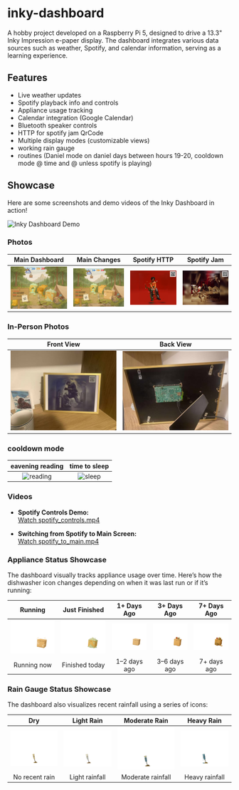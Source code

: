 # inky-dashboard
A hobby project developed on a Raspberry Pi 5, designed to drive a 13.3" Inky Impression e-paper display. The dashboard integrates various data sources such as weather, Spotify, and calendar information, serving as a learning experience.


## Features

- Live weather updates
- Spotify playback info and controls
- Appliance usage tracking
- Calendar integration (Google Calendar)
- Bluetooth speaker controls
- HTTP for spotify jam QrCode
- Multiple display modes (customizable views)
- working rain gauge
- routines (Daniel mode on daniel days between hours 19-20, cooldown mode @ time and @ unless spotify is playing)


## Showcase

Here are some screenshots and demo videos of the Inky Dashboard in action!

![Inky Dashboard Demo](images/ezgif.com-optimize.gif)

### Photos

| Main Dashboard | Main Changes | Spotify HTTP | Spotify Jam |
|:--------------:|:-----------:|:------------:|:-----------:|
| ![Main Dashboard](images/main(1).png) | ![Main Changes](images/main_changes(2).png) | ![Spotify HTTP](images/spotify_http(1).png) | ![Spotify Jam](images/spotify_jam(2).png) |

### In-Person Photos

| Front View | Back View |
|:----------:|:---------:|
| ![In Person](images/in_person.jpg) | ![Back](images/back.jpg) |

### cooldown mode

| eavening reading | time to sleep |
|:----------:|:---------:|
| ![reading](images/IMG_6964.jpg) | ![sleep](images/IMG_6966.jpg) |

### Videos

- **Spotify Controls Demo:**  
  [Watch spotify_controls.mp4](images/spotify_controls.mp4)

- **Switching from Spotify to Main Screen:**  
  [Watch spotify_to_main.mp4](images/spotify_to_main.mp4)

### Appliance Status Showcase

The dashboard visually tracks appliance usage over time. Here’s how the dishwasher icon changes depending on when it was last run or if it’s running:

| Running | Just Finished | 1+ Days Ago | 3+ Days Ago | 7+ Days Ago |
|:-------:|:-------------:|:-----------:|:-----------:|:-----------:|
| ![Running](inky-3/inky-dashboard/assets/appliances/dishwasher_2.png) | ![Just Finished](inky-3/inky-dashboard/assets/appliances/dishwasher_1.png) | ![1+ Days](inky-3/inky-dashboard/assets/appliances/dishwasher_3.png) | ![3+ Days](inky-3/inky-dashboard/assets/appliances/dishwasher_4.png) | ![7+ Days](inky-3/inky-dashboard/assets/appliances/dishwasher_5.png) |
| Running now | Finished today | 1–2 days ago | 3–6 days ago | 7+ days ago |

### Rain Gauge Status Showcase 

The dashboard also visualizes recent rainfall using a series of icons:

| Dry | Light Rain | Moderate Rain | Heavy Rain |
|:---:|:----------:|:-------------:|:----------:|
| ![Dry](inky-3/inky-dashboard/assets/appliances/rain_gauge_1.png) | ![Light Rain](inky-3/inky-dashboard/assets/appliances/rain_gauge_2.png) | ![Moderate Rain](inky-3/inky-dashboard/assets/appliances/rain_gauge_3.png) | ![Heavy Rain](inky-3/inky-dashboard/assets/appliances/rain_gauge_4.png) |
| No recent rain | Light rainfall | Moderate rainfall | Heavy rainfall |
